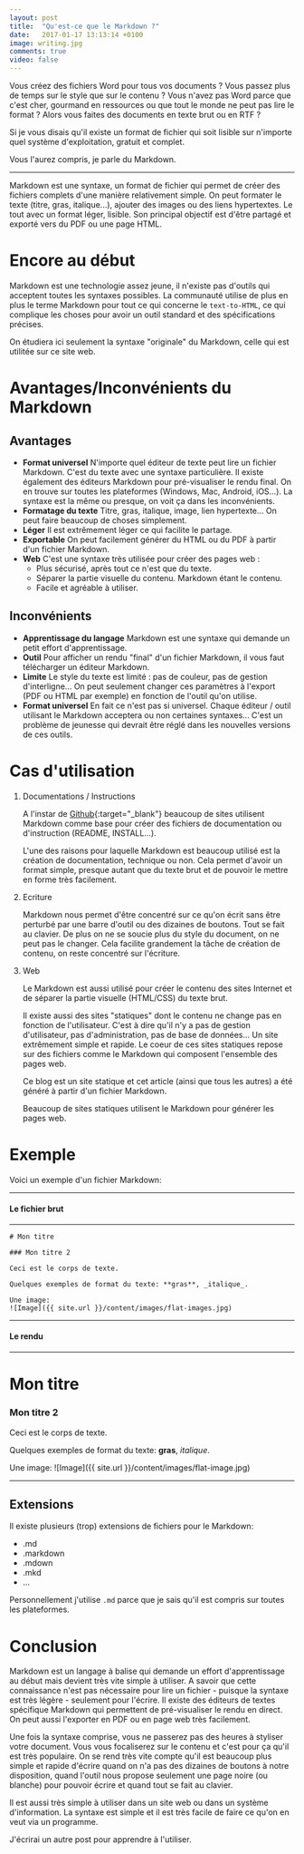 ```yaml
---
layout: post
title:  "Qu'est-ce que le Markdown ?"
date:   2017-01-17 13:13:14 +0100
image: writing.jpg
comments: true
video: false
---
```


Vous créez des fichiers Word pour tous vos documents ? Vous passez plus de temps sur le style que sur le contenu ? Vous n'avez pas Word parce que c'est cher, gourmand en ressources ou que tout le monde ne peut pas lire le format ? Alors vous faites des documents en texte brut ou en RTF ?

Si je vous disais qu'il existe un format de fichier qui soit lisible sur n'importe quel système d'exploitation, gratuit et complet.

Vous l'aurez compris, je parle du Markdown.

* * *

Markdown est une syntaxe, un format de fichier qui permet de créer des fichiers complets d'une manière relativement simple. On peut formater le texte (titre, gras, italique...), ajouter des images ou des liens hypertextes. Le tout avec un format léger, lisible. Son principal objectif est d'être partagé et exporté vers du PDF ou une page HTML.

# Encore au début 

Markdown est une technologie assez jeune, il n'existe pas d'outils qui acceptent toutes les syntaxes possibles. La communauté utilise de plus en plus le terme Markdown pour tout ce qui concerne le `text-to-HTML`, ce qui complique les choses pour avoir un outil standard et des spécifications précises.

On étudiera ici seulement la syntaxe "originale" du Markdown, celle qui est utilitée sur ce site web.


# Avantages/Inconvénients du Markdown

## Avantages

- **Format universel** N'importe quel éditeur de texte peut lire un fichier Markdown. C'est du texte avec une syntaxe particulière. Il existe également des éditeurs Markdown pour pré-visualiser le rendu final. On en trouve sur toutes les plateformes (Windows, Mac, Android, iOS...). La syntaxe est la même ou presque, on voit ça dans les inconvénients.
- **Formatage du texte** Titre, gras, italique, image, lien hypertexte... On peut faire beaucoup de choses simplement.
- **Léger** Il est extrêmement léger ce qui facilite le partage.
- **Exportable** On peut facilement générer du HTML ou du PDF à partir d'un fichier Markdown.
- **Web** C'est une syntaxe très utilisée pour créer des pages web :
   - Plus sécurisé, après tout ce n'est que du texte.
   - Séparer la partie visuelle du contenu. Markdown étant le contenu.
   - Facile et agréable à utiliser.


## Inconvénients

- **Apprentissage du langage** Markdown est une syntaxe qui demande un petit effort d'apprentissage.
- **Outil** Pour afficher un rendu "final" d'un fichier Markdown, il vous faut télécharger un éditeur Markdown.
- **Limite** Le style du texte est limité : pas de couleur, pas de gestion d'interligne... On peut seulement changer ces paramètres à l'export (PDF ou HTML par exemple) en fonction de l'outil qu'on utilise.
- **Format universel** En fait ce n'est pas si universel. Chaque éditeur / outil utilisant le Markdown acceptera ou non certaines syntaxes... C'est un problème de jeunesse qui devrait être réglé dans les nouvelles versions de ces outils.

# Cas d'utilisation

1. Documentations / Instructions

    A l'instar de [Github](https://github.com/){:target="_blank"}  beaucoup de sites utilisent Markdown comme base pour créer des fichiers de documentation ou d'instruction (README, INSTALL...).
   
   L'une des raisons pour laquelle Markdown est beaucoup utilisé est la création de documentation, technique ou non. Cela permet d'avoir un format simple, presque autant que du texte brut et de pouvoir le mettre en forme très facilement.

1. Ecriture
 
   Markdown nous permet d'être concentré sur ce qu'on écrit sans être perturbé par une barre d'outil ou des dizaines de boutons. Tout se fait au clavier. De plus on ne se soucie plus du style du document, on ne peut pas le changer. Cela facilite grandement la tâche de création de contenu, on reste concentré sur l'écriture.

1. Web

   Le Markdown est aussi utilisé pour créer le contenu des sites Internet et de séparer la partie visuelle (HTML/CSS) du texte brut.
   
   Il existe aussi des sites "statiques" dont le contenu ne change pas en fonction de l'utilisateur. C'est à dire qu'il n'y a pas de gestion d'utilisateur, pas d'administration, pas de base de données... Un site extrêmement simple et rapide. Le coeur de ces sites statiques repose sur des fichiers comme le Markdown qui composent l'ensemble des pages web.

   Ce blog est un site statique et cet article (ainsi que tous les autres) a été généré à partir d'un fichier Markdown.
   
   Beaucoup de sites statiques utilisent le Markdown pour générer les pages web.


# Exemple

Voici un exemple d'un fichier Markdown:

---

#### Le fichier brut

---

    # Mon titre

    ### Mon titre 2

    Ceci est le corps de texte.

    Quelques exemples de format du texte: **gras**, _italique_.

    Une image:
    ![Image]({{ site.url }}/content/images/flat-images.jpg)

---

#### Le rendu
---

# Mon titre

### Mon titre 2

Ceci est le corps de texte.

Quelques exemples de format du texte: **gras**, _italique_.

Une image:
![Image]({{ site.url }}/content/images/flat-image.jpg)


---

## Extensions

Il existe plusieurs (trop) extensions de fichiers pour le Markdown:

- .md
- .markdown
- .mdown
- .mkd
- ...

Personnellement j'utilise `.md` parce que je sais qu'il est compris sur toutes les plateformes.


# Conclusion

Markdown est un langage à balise qui demande un effort d'apprentissage au début mais devient très vite simple à utiliser. A savoir que cette connaissance n'est pas nécessaire pour lire un fichier - puisque la syntaxe est très légère - seulement pour l'écrire. Il existe des éditeurs de textes spécifique Markdown qui permettent de pré-visualiser le rendu en direct. On peut aussi l'exporter en PDF ou en page web très facilement.

Une fois la syntaxe comprise, vous ne passerez pas des heures à styliser votre document. Vous vous focaliserez sur le contenu et c'est pour ça qu'il est très populaire. On se rend très vite compte qu'il est beaucoup plus simple et rapide d'écrire quand on n'a pas des dizaines de boutons à notre disposition, quand l'outil nous propose seulement une page noire (ou blanche) pour pouvoir écrire et quand tout se fait au clavier.

Il est aussi très simple à utiliser dans un site web ou dans un système d'information. La syntaxe est simple et il est très facile de faire ce qu'on en veut via un programme.

J'écrirai un autre post pour apprendre à l'utiliser.